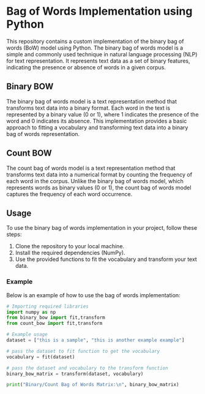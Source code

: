 # Bag of Words Implementation using Python

This repository contains a custom implementation of the binary bag of words (BoW) model using Python. The binary bag of words model is a simple and commonly used technique in natural language processing (NLP) for text representation. It represents text data as a set of binary features, indicating the presence or absence of words in a given corpus.

## Binary BOW

The binary bag of words model is a text representation method that transforms text data into a binary format. Each word in the text is represented by a binary value (0 or 1), where 1 indicates the presence of the word and 0 indicates its absence. This implementation provides a basic approach to fitting a vocabulary and transforming text data into a binary bag of words representation.

## Count BOW
The count bag of words model is a text representation method that transforms text data into a numerical format by counting the frequency of each word in the corpus. Unlike the binary bag of words model, which represents words as binary values (0 or 1), the count bag of words model captures the frequency of each word occurrence.



## Usage

To use the binary bag of words implementation in your project, follow these steps:

1. Clone the repository to your local machine.
2. Install the required dependencies (NumPy).
3. Use the provided functions to fit the vocabulary and transform your text data.

### Example



Below is an example of how to use the  bag of words implementation:

```python
# Importing required libraries
import numpy as np
from binary_bow import fit,transform
from count_bow import fit,transform

# Example usage
dataset = ["this is a sample", "this is another example example"]

# pass the dataset to fit function to get the vocabulary
vocabulary = fit(dataset)

# pass the dataset and vocabulary to the transform function
binary_bow_matrix = transform(dataset, vocabulary)

print("Binary/Count Bag of Words Matrix:\n", binary_bow_matrix) 


